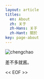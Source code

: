 ```yaml
---
layout: article
titles:
  en: About
  zh: 关于
  zh-Hans: 关于
  zh-Hant: 關於
key: page-about
---
```


![chengchao](https://raw.githubusercontent.com/kitian616/jekyll-TeXt-theme/master/screenshots/TeXt-home.png)

差不多就酱。

<< EOF >>